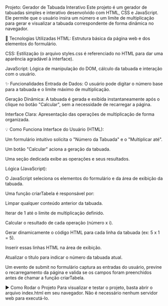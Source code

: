 Projeto: Gerador de Tabuada Interativo
Este projeto é um gerador de tabuadas simples e interativo desenvolvido com HTML, CSS e JavaScript. Ele permite que o usuário insira um número e um limite de multiplicação para gerar e visualizar a tabuada correspondente de forma dinâmica no navegador.

🚀 Tecnologias Utilizadas
HTML: Estrutura básica da página web e dos elementos do formulário.

CSS: Estilização (o arquivo styles.css é referenciado no HTML para dar uma aparência agradável à interface).

JavaScript: Lógica de manipulação do DOM, cálculo da tabuada e interação com o usuário.

✨ Funcionalidades
Entrada de Dados: O usuário pode digitar o número base para a tabuada e o limite máximo de multiplicação.

Geração Dinâmica: A tabuada é gerada e exibida instantaneamente após o clique no botão "Calcular", sem a necessidade de recarregar a página.

Interface Clara: Apresentação das operações de multiplicação de forma organizada.

💡 Como Funciona
Interface do Usuário (HTML):

Um formulário intuitivo solicita o "Número da Tabuada" e o "Multiplicar até".

Um botão "Calcular" aciona a geração da tabuada.

Uma seção dedicada exibe as operações e seus resultados.

Lógica (JavaScript):

O JavaScript seleciona os elementos do formulário e da área de exibição da tabuada.

Uma função criarTabela é responsável por:

Limpar qualquer conteúdo anterior da tabuada.

Iterar de 1 até o limite de multiplicação definido.

Calcular o resultado de cada operação (número x i).

Gerar dinamicamente o código HTML para cada linha da tabuada (ex: 5 x 1 = 5).

Inserir essas linhas HTML na área de exibição.

Atualizar o título para indicar o número da tabuada atual.

Um evento de submit no formulário captura as entradas do usuário, previne o recarregamento da página e valida se os campos foram preenchidos antes de chamar a função criarTabela.

▶️ Como Rodar o Projeto
Para visualizar e testar o projeto, basta abrir o arquivo index.html em seu navegador. Não é necessário nenhum servidor web para executá-lo.
